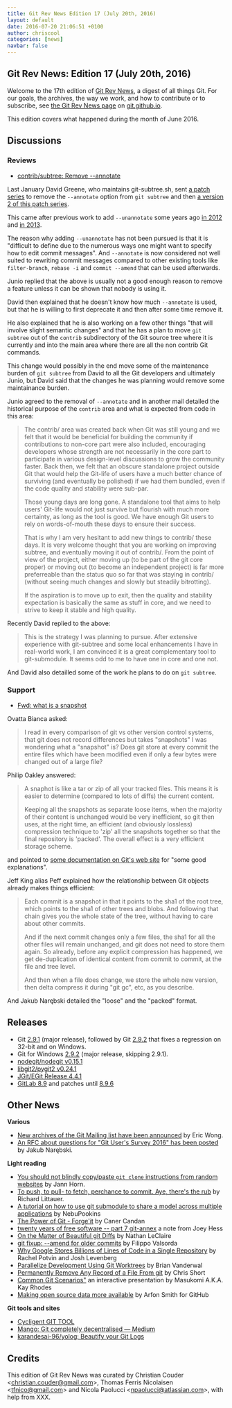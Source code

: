 ```yaml
---
title: Git Rev News Edition 17 (July 20th, 2016)
layout: default
date: 2016-07-20 21:06:51 +0100
author: chriscool
categories: [news]
navbar: false
---
```


## Git Rev News: Edition 17 (July 20th, 2016)

Welcome to the 17th edition of [Git Rev News](http://git.github.io/rev_news/rev_news.html),
a digest of all things Git. For our goals, the archives, the way we work, and how to contribute or to
subscribe, see [the Git Rev News page](http://git.github.io/rev_news/rev_news.html) on [git.github.io](http://git.github.io).

This edition covers what happened during the month of June 2016.

## Discussions

<!---
### General
-->


### Reviews

* [contrib/subtree: Remove --annotate](http://thread.gmane.org/gmane.comp.version-control.git/283340/)

Last January David Greene, who maintains git-subtree.sh, sent
[a patch series](http://thread.gmane.org/gmane.comp.version-control.git/283268/)
to remove the `--annotate` option from `git subtree` and then
[a version 2 of this patch series](http://thread.gmane.org/gmane.comp.version-control.git/283340/).

This came after previous work to add `--unannotate` some years ago
[in 2012](http://thread.gmane.org/gmane.comp.version-control.git/207341/) and
[in 2013](http://thread.gmane.org/gmane.comp.version-control.git/212954/focus=212961).

The reason why adding `--unannotate` has not been pursued is that it
is "difficult to define due to the numerous ways one might want to
specify how to edit commit messages". And `--annotate` is now
considered not well suited to rewriting commit messages compared to
other existing tools like `filter-branch`, `rebase -i` and
`commit --amend` that can be used afterwards.

Junio replied that the above is usually not a good enough reason to
remove a feature unless it can be shown that nobody is using it.

David then explained that he doesn't know how much `--annotate` is
used, but that he is willing to first deprecate it and then after some
time remove it.

He also explained that he is also working on a few other things "that
will involve slight semantic changes" and that he has a plan to move
`git subtree` out of the `contrib` subdirectory of the Git source tree
where it is currently and into the main area where there are all the
non contrib Git commands.

This change would possibly in the end move some of the maintenance
burden of `git subtree` from David to all the Git developers and
ultimately Junio, but David said that the changes he was planning
would remove some maintainance burden.

Junio agreed to the removal of `--annotate` and in another mail
detailed the historical purpose of the `contrib` area and what is
expected from code in this area:

> The contrib/ area was created back when Git was still young and we
> felt that it would be beneficial for building the community if
> contributions to non-core part were also included, encouraging
> developers whose strength are not necessarily in the core part to
> participate in various design-level discussions to grow the
> community faster.  Back then, we felt that an obscure standalone
> project outside Git that would help the Git-life of users have a
> much better chance of surviving (and eventually be polished) if we
> had them bundled, even if the code quality and stability were
> sub-par.
>
> Those young days are long gone.  A standalone tool that aims to help
> users' Git-life would not just survive but flourish with much more
> certainty, as long as the tool is good.  We have enough Git users to
> rely on words-of-mouth these days to ensure their success.
>
> That is why I am very hesitant to add new things to contrib/ these
> days.  It is very welcome thought that you are working on improving
> subtree, and eventually moving it out of contrib/.  From the point
> of view of the project, either moving up (to be part of the git core
> proper) or moving out (to become an independent project) is far more
> preferreable than the status quo so far that was staying in contrib/
> (without seeing much changes and slowly but steadily bitrotting).
>
> If the aspiration is to move up to exit, then the quality and
> stability expectation is basically the same as stuff in core, and we
> need to strive to keep it stable and high quality.

Recently David replied to the above:

> This is the strategy I was planning to pursue.  After extensive
> experience with git-subtree and some local enhancements I have in
> real-world work, I am convinced it is a great complementary tool to
> git-submodule.  It seems odd to me to have one in core and one not.

And David also detailled some of the work he plans to do on `git
subtree`.

### Support

* [Fwd: what is a snapshot](http://thread.gmane.org/gmane.comp.version-control.git/297701/)

Ovatta Bianca asked:

> I read in every comparison of git vs other version control systems,
> that git does not record differences but takes "snapshots"
> I was wondering what a "snapshot" is? Does git store at every commit
> the entire files which have been modified even if only a few bytes
> were changed out of a large file?

Philip Oakley answered:

> A snaphot is like a tar or zip of all your tracked files. This means it is
> easier to determine (compared to lots of diffs) the current content.
>
> Keeping all the snapshots as separate loose items, when the majority of
> their content is unchanged would be very inefficient, so git then uses, at
> the right time, an efficient (and obviously lossless) compression technique
> to 'zip' all the snapshots together so that the final repository is
> 'packed'. The overall effect is a very efficient storage scheme.

and pointed to [some documentation on Git's web site](https://git-scm.com/book/en/v2/Git-Internals-Plumbing-and-Porcelain)
for "some good explanations".

Jeff King alias Peff explained how the relationship between Git
objects already makes things efficient:

> Each commit is a snapshot in that it points to the sha1 of the root
> tree, which points to the sha1 of other trees and blobs. And following
> that chain gives you the whole state of the tree, without having to care
> about other commits.
>
> And if the next commit changes only a few files, the sha1 for all the
> other files will remain unchanged, and git does not need to store them
> again. So already, before any explicit compression has happened, we get
> de-duplication of identical content from commit to commit, at the file
> and tree level.
>
> And then when a file does change, we store the whole new version, then
> delta compress it during "git gc", etc, as you describe.

And Jakub Narębski detailed the "loose" and the "packed" format.

## Releases

* Git [2.9.1](http://article.gmane.org/gmane.linux.kernel/2263540) (major release), followed by Git [2.9.2](http://article.gmane.org/gmane.linux.kernel/2267451) that fixes a regression on 32-bit and on Windows.
* Git for Windows [2.9.2](http://article.gmane.org/gmane.comp.version-control.git/299684) (major release, skipping 2.9.1).
* [nodegit/nodegit v0.15.1](https://github.com/nodegit/nodegit/releases/tag/v0.15.1)
* [libgit2/pygit2 v0.24.1](https://github.com/libgit2/pygit2/releases/tag/v0.24.1)
* [JGit/EGit Release 4.4.1](http://dev.eclipse.org/mhonarc/lists/jgit-dev/msg03176.html)
* [GitLab 8.9](https://about.gitlab.com/2016/06/22/gitlab-8-9-released/) and patches until [8.9.6](https://about.gitlab.com/2016/07/11/gitlab-8-dot-9-dot-6-released/)


## Other News

__Various__

* [New archives of the Git Mailing list have been announced](http://thread.gmane.org/gmane.comp.version-control.git/299195/) by Eric Wong.
* [An RFC about questions for "Git User's Survey 2016" has been posted](http://thread.gmane.org/gmane.comp.version-control.git/299032/) by Jakub Narębski.

__Light reading__

* [You should not blindly copy/paste `git clone` instructions from random websites](http://thejh.net/misc/website-terminal-copy-paste) by Jann Horn.
* [To push, to pull- to fetch, perchance to commit. Aye, there's the rub](https://github.com/ipfs/js-ipfs-examples/issues/1#issuecomment-229005498) by Richard Littauer.
* [A tutorial on how to use git submodule to share a model across multiple applications](https://github.com/NebuPookins/git-submodule-tutorial) by NebuPookins
* [The Power of Git - Forge'it](https://blog.4ge.it/the-power-of-git/) by Caner Candan
* [twenty years of free software -- part 7 git-annex](http://joeyh.name/blog/entry/twenty_years_of_free_software_--_part_7_git-annex/) a note from Joey Hess
* [On the Matter of Beautiful git Diffs](http://nathanleclaire.com/blog/2016/06/28/on-the-matter-of-beautiful-git-diffs/) by Nathan LeClaire
* [git fixup: --amend for older commits](https://blog.filippo.io/git-fixup-amending-an-older-commit/) by Filippo Valsorda
* [Why Google Stores Billions of Lines of Code in a Single Repository](http://m.cacm.acm.org/magazines/2016/7/204032-why-google-stores-billions-of-lines-of-code-in-a-single-repository/fulltext) by Rachel Potvin and Josh Levenberg 
* [Parallelize Development Using Git Worktrees](https://spin.atomicobject.com/2016/06/26/parallelize-development-git-worktrees/) by Brian Vanderwal
* [Permanently Remove Any Record of a File From git](https://chrisshort.net/permanently-remove-any-record-of-a-file-from-git/) by Chris Short
* [Common Git Scenarios"](http://www.masukomi.org/talks/git_tips_talk/#/step-1) an interactive presentation by Masukomi A.K.A. Kay Rhodes
* [Making open source data more available](https://github.com/blog/2201-making-open-source-data-more-available) by Arfon Smith for GitHub


__Git tools and sites__

* [Cycligent GIT TOOL](https://www.cycligent.com/git-tool)
* [Mango: Git completely decentralised — Medium](https://medium.com/@alexberegszaszi/mango-git-completely-decentralised-7aef8bcbcfe6#.g2shzuxlp)
* [karandesai-96/yolog: Beautify your Git Logs](https://github.com/karandesai-96/yolog)

## Credits

This edition of Git Rev News was curated by Christian Couder &lt;<christian.couder@gmail.com>&gt;,
Thomas Ferris Nicolaisen &lt;<tfnico@gmail.com>&gt; and Nicola Paolucci &lt;<npaolucci@atlassian.com>&gt;,
with help from XXX.
